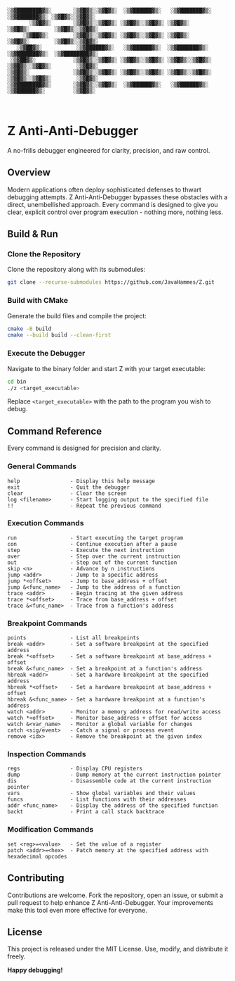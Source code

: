 ```

░▒▓████████▓▒░       ░▒▓█▓▒░░▒▓█▓▒░  ░▒▓██████▓▒░   ░▒▓███████▓▒░  ░▒▓███████▓▒░ ░▒▓█▓▒░░▒▓█▓▒░ 
       ░▒▓█▓▒░       ░▒▓█▓▒░░▒▓█▓▒░ ░▒▓█▓▒░░▒▓█▓▒░ ░▒▓█▓▒░        ░▒▓█▓▒░        ░▒▓█▓▒░░▒▓█▓▒░ 
     ░▒▓██▓▒░        ░▒▓█▓▒░░▒▓█▓▒░ ░▒▓█▓▒░░▒▓█▓▒░ ░▒▓█▓▒░        ░▒▓█▓▒░        ░▒▓█▓▒░░▒▓█▓▒░ 
   ░▒▓██▓▒░           ░▒▓██████▓▒░   ░▒▓██████▓▒░  ░▒▓███████▓▒░  ░▒▓███████▓▒░  ░▒▓████████▓▒░ 
 ░▒▓██▓▒░            ░▒▓█▓▒░░▒▓█▓▒░ ░▒▓█▓▒░░▒▓█▓▒░ ░▒▓█▓▒░░▒▓█▓▒░ ░▒▓█▓▒░░▒▓█▓▒░        ░▒▓█▓▒░ 
░▒▓█▓▒░              ░▒▓█▓▒░░▒▓█▓▒░ ░▒▓█▓▒░░▒▓█▓▒░ ░▒▓█▓▒░░▒▓█▓▒░ ░▒▓█▓▒░░▒▓█▓▒░        ░▒▓█▓▒░ 
░▒▓████████▓▒░       ░▒▓█▓▒░░▒▓█▓▒░  ░▒▓██████▓▒░   ░▒▓██████▓▒░   ░▒▓██████▓▒░         ░▒▓█▓▒░ 
                                                                                                
                                                                                                            
```

# Z Anti-Anti-Debugger

A no-frills debugger engineered for clarity, precision, and raw control.

## Overview

Modern applications often deploy sophisticated defenses to thwart debugging attempts. Z Anti-Anti-Debugger bypasses these obstacles with a direct, unembellished approach. Every command is designed to give you clear, explicit control over program execution - nothing more, nothing less.

## Build & Run

### Clone the Repository
Clone the repository along with its submodules:

```bash
git clone --recurse-submodules https://github.com/JavaHammes/Z.git
```

### Build with CMake
Generate the build files and compile the project:

```bash
cmake -B build
cmake --build build --clean-first
```

### Execute the Debugger
Navigate to the binary folder and start Z with your target executable:

```bash
cd bin
./z <target_executable>
```

Replace `<target_executable>` with the path to the program you wish to debug.

## Command Reference

Every command is designed for precision and clarity.

### General Commands

```
help                - Display this help message
exit                - Quit the debugger
clear               - Clear the screen
log <filename>      - Start logging output to the specified file
!!                  - Repeat the previous command
```

### Execution Commands

```
run                 - Start executing the target program
con                 - Continue execution after a pause
step                - Execute the next instruction
over                - Step over the current instruction
out                 - Step out of the current function
skip <n>            - Advance by n instructions
jump <addr>         - Jump to a specific address
jump *<offset>      - Jump to base_address + offset
jump &<func_name>   - Jump to the address of a function
trace <addr>        - Begin tracing at the given address
trace *<offset>     - Trace from base_address + offset
trace &<func_name>  - Trace from a function's address
```

### Breakpoint Commands

```
points              - List all breakpoints
break <addr>        - Set a software breakpoint at the specified address
break *<offset>     - Set a software breakpoint at base_address + offset
break &<func_name>  - Set a breakpoint at a function's address
hbreak <addr>       - Set a hardware breakpoint at the specified address
hbreak *<offset>    - Set a hardware breakpoint at base_address + offset
hbreak &<func_name> - Set a hardware breakpoint at a function's address
watch <addr>        - Monitor a memory address for read/write access
watch *<offset>     - Monitor base_address + offset for access
watch &<var_name>   - Monitor a global variable for changes
catch <sig/event>   - Catch a signal or process event
remove <idx>        - Remove the breakpoint at the given index
```

### Inspection Commands

```
regs                - Display CPU registers
dump                - Dump memory at the current instruction pointer
dis                 - Disassemble code at the current instruction pointer
vars                - Show global variables and their values
funcs               - List functions with their addresses
addr <func_name>    - Display the address of the specified function
backt               - Print a call stack backtrace
```

### Modification Commands

```
set <reg>=<value>   - Set the value of a register
patch <addr>=<hex>  - Patch memory at the specified address with hexadecimal opcodes
```

## Contributing

Contributions are welcome. Fork the repository, open an issue, or submit a pull request to help enhance Z Anti-Anti-Debugger. Your improvements make this tool even more effective for everyone.

## License

This project is released under the MIT License. Use, modify, and distribute it freely.

**Happy debugging!**

